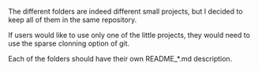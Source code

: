 The different folders are indeed different small projects, but I decided to keep all of them in the same repository.

If users would like to use only one of the little projects, they would need to use the sparse clonning option of git.

Each of the folders should have their own README_*.md description.